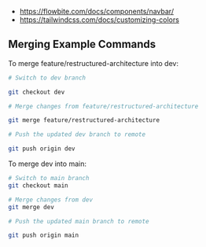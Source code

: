 - https://flowbite.com/docs/components/navbar/
- https://tailwindcss.com/docs/customizing-colors

<!-- import Link from 'next/link';

const TaskLink = ({ id }) => (
  <Link href={`/task/${id}`}>
    <a>View Task</a>
  </Link>
); -->

## Merging Example Commands

To merge feature/restructured-architecture into dev:

```bash
# Switch to dev branch

git checkout dev

# Merge changes from feature/restructured-architecture

git merge feature/restructured-architecture

# Push the updated dev branch to remote

git push origin dev
```

To merge dev into main:

```bash
# Switch to main branch
git checkout main

# Merge changes from dev
git merge dev

# Push the updated main branch to remote

git push origin main
```
